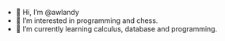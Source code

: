 - 👋 Hi, I’m @awlandy
- 👀 I’m interested in programming and chess.
- 🌱 I’m currently learning calculus, database and programming.

<!---
awlandy/awlandy is a ✨ special ✨ repository because its `README.md` (this file) appears on your GitHub profile.
You can click the Preview link to take a look at your changes.
--->
